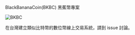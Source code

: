 BlackBananaCoin(BKBC) 黑蕉幣專案

![BKBC](https://raw.github.com/y12studio/BananaCoin/master/resources/black_banana.png)

在台灣建立類似比特幣的數位幣線上交易系統，請到 issue 討論。